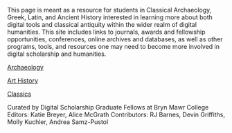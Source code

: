 This page is meant as a resource for students in Classical Archaeology, Greek, Latin, and Ancient History interested in learning more about both digital tools and classical antiquity within the wider realm of digital humanities. This site includes links to journals, awards and fellowship opportunities, conferences, online archives and databases, as well as other programs, tools, and resources one may need to become more involved in digital scholarship and humanities. 

[Archaeology](archaeology.md)

[Art History](art-history.md)

[Classics](classics.md)

Curated by Digital Scholarship Graduate Fellows at Bryn Mawr College
Editors: Katie Breyer, Alice McGrath
Contributors: RJ Barnes, Devin Griffiths, Molly Kuchler, Andrea Samz-Pustol